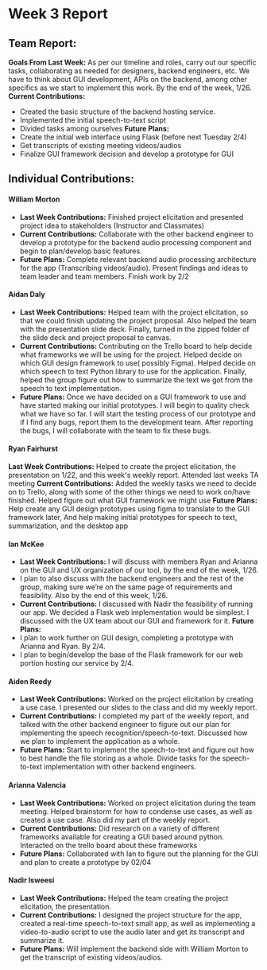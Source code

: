 # Week 3 Report

## Team Report:
**Goals From Last Week:** As per our timeline and roles, carry out our specific tasks, collaborating as needed for designers, backend engineers, etc. We have to think about GUI development, APIs on the backend, among other specifics as we start to implement this work. By the end of the week, 1/26.
**Current Contributions:** 
- Created the basic structure of the backend hosting service.
- Implemented the initial speech-to-text script
- Divided tasks among ourselves
**Future Plans:** 
- Create the initial web interface using Flask (before next Tuesday 2/4)
- Get transcripts of existing meeting videos/audios
- Finalize GUI framework decision and develop a prototype for GUI
## Individual Contributions:
#### William Morton
- **Last Week Contributions:** Finished project elicitation and presented project idea to stakeholders (Instructor and Classmates)
- **Current Contributions:** Collaborate with the other backend engineer to develop a prototype for the backend audio processing component and begin to plan/develop basic features.
- **Future Plans:** Complete relevant backend audio processing architecture for the app (Transcribing videos/audio). Present findings and ideas to team leader and team members.
Finish work by 2/2
#### Aidan Daly
- **Last Week Contributions:** Helped team with the project elicitation, so that we could finish updating the project proposal. Also helped the team with the presentation slide deck. Finally, turned in the zipped folder of the slide deck and project proposal to canvas. 
- **Current Contributions:** Contributing on the Trello board to help decide what frameworks we will be using for the project. Helped decide on which GUI design framework to use( possibly Figma). Helped decide on which speech to text Python library to use for the application. Finally, helped the group figure out how to summarize the text we got from the speech to text implementation. 
- **Future Plans:** Once we have decided on a GUI framework to use and have started making our initial prototypes. I will begin to quality check what we have so far. I will start the testing process of our prototype and if I find any bugs, report them to the development team. After reporting the bugs, I will collaborate with the team to fix these bugs. 
#### Ryan Fairhurst
**Last Week Contributions:** Helped to create the project elicitation, the presentation on 1/22, and this week's weekly report. Attended last weeks TA meeting
**Current Contributions:** Added the weekly tasks we need to decide on to Trello, along with some of the other things we need to work on/have finished. Helped figure out what GUI framework we might use
**Future Plans:** Help create any GUI design prototypes using figma to translate to the GUI framework later, And help making initial prototypes for speech to text, summarization, and the desktop app
#### Ian McKee
- **Last Week Contributions:** I will discuss with members Ryan and Arianna on the GUI and UX organization of our tool, by the end of the week, 1/26. 
- I plan to also discuss with the backend engineers and the rest of the group, making sure we’re on the same page of requirements and feasibility. Also by the end of this week, 1/26.
- **Current Contributions:** I discussed with Nadir the feasibility of running our app. We decided a Flask web implementation would be simplest. I discussed with the UX team about our GUI and framework for it.
**Future Plans:** 
- I plan to work further on GUI design, completing a prototype with Arianna and Ryan. By 2/4.
- I plan to begin/develop the base of the Flask framework for our web portion hosting our service by 2/4.
#### Aiden Reedy
- **Last Week Contributions:** Worked on the project elicitation by creating a use case. I presented our slides to the class and did my weekly report.
- **Current Contributions:** I completed my part of the weekly report, and talked with the other backend engineer to figure out our plan for implementing the speech recognition/speech-to-text. Discussed how we plan to implement the application as a whole.
- **Future Plans:** Start to implement the speech-to-text and figure out how to best handle the file storing as a whole. Divide tasks for the speech-to-text implementation with other backend engineers.
#### Arianna Valencia
- **Last Week Contributions:**  Worked on project elicitation during the team meeting. Helped brainstorm for how to condense use cases, as well as created a use case. Also did my part of the weekly report.
- **Current Contributions:** Did research on a variety of different frameworks available for creating a GUI based around python. Interacted on the trello board about these frameworks 
- **Future Plans:** Collaborated with Ian to figure out the planning for the GUI and plan to create a prototype by 02/04
#### Nadir Isweesi
- **Last Week Contributions:** Helped the team creating the project elicitation, the presentation.
- **Current Contributions:** I designed the project structure for the app, created a real-time speech-to-text small app, as well as implementing a video-to-audio script to use the audio later and get its transcript and summarize it.
- **Future Plans:** Will implement the backend side with William Morton to get the transcript of existing videos/audios.

